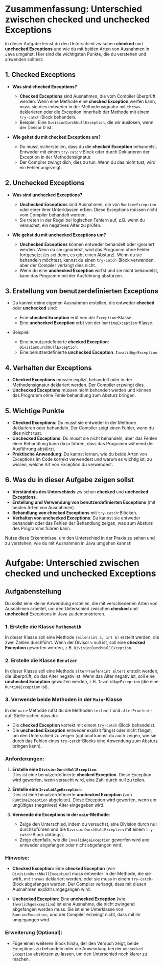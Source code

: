 # Zusammenfassung: Unterschied zwischen checked und unchecked Exceptions

In dieser Aufgabe lernst du den Unterschied zwischen **checked** und **unchecked Exceptions** und wie du mit beiden Arten von Ausnahmen in Java umgehst. Hier sind die wichtigsten Punkte, die du verstehen und anwenden solltest:

## 1. **Checked Exceptions**

- **Was sind checked Exceptions?**
    - **Checked Exceptions** sind Ausnahmen, die vom Compiler überprüft werden. Wenn eine Methode eine **checked Exception** werfen kann, muss sie dies entweder in der Methodensignatur mit `throws` deklarieren oder die Exception innerhalb der Methode mit einem `try-catch`-Block behandeln.
    - Beispiel: Eine `DivisionDurchNullException`, die wir auslösen, wenn der Divisor 0 ist.

- **Wie gehst du mit checked Exceptions um?**
    - Du musst sicherstellen, dass du die **checked Exception** behandelst. Entweder mit einem `try-catch`-Block oder durch Deklarieren der Exception in der Methodensignatur.
    - Der Compiler zwingt dich, dies zu tun. Wenn du das nicht tust, wird ein Fehler angezeigt.

## 2. **Unchecked Exceptions**

- **Was sind unchecked Exceptions?**
    - **Unchecked Exceptions** sind Ausnahmen, die von `RuntimeException` oder einer ihrer Unterklassen erben. Diese Exceptions müssen nicht vom Compiler behandelt werden.
    - Sie treten in der Regel bei logischen Fehlern auf, z.B. wenn du versuchst, ein negatives Alter zu prüfen.

- **Wie gehst du mit unchecked Exceptions um?**
    - **Unchecked Exceptions** können entweder behandelt oder ignoriert werden. Wenn du sie ignorierst, wird das Programm ohne Fehler fortgesetzt (es sei denn, es gibt einen Absturz). Wenn du sie behandeln möchtest, kannst du einen `try-catch`-Block verwenden, aber der Compiler verlangt dies nicht.
    - Wenn du eine **unchecked Exception** wirfst und sie nicht behandelst, kann das Programm bei der Ausführung abstürzen.

## 3. **Erstellung von benutzerdefinierten Exceptions**

- Du kannst deine eigenen Ausnahmen erstellen, die entweder **checked** oder **unchecked** sind:
    - Eine **checked Exception** erbt von der `Exception`-Klasse.
    - Eine **unchecked Exception** erbt von der `RuntimeException`-Klasse.

- Beispiel:
    - Eine benutzerdefinierte **checked Exception**: `DivisionDurchNullException`.
    - Eine benutzerdefinierte **unchecked Exception**: `InvalidAgeException`.

## 4. **Verhalten der Exceptions**

- **Checked Exceptions** müssen explizit behandelt oder in der Methodensignatur deklariert werden. Der Compiler erzwingt dies.
- **Unchecked Exceptions** müssen nicht behandelt werden und können das Programm ohne Fehlerbehandlung zum Absturz bringen.

## 5. **Wichtige Punkte**

- **Checked Exceptions**: Du musst sie entweder in der Methode deklarieren oder behandeln. Der Compiler zeigt einen Fehler, wenn du dies nicht tust.
- **Unchecked Exceptions**: Du musst sie nicht behandeln, aber das Fehlen einer Behandlung kann dazu führen, dass das Programm während der Ausführung abstürzt.
- **Praktische Anwendung**: Du kannst lernen, wie du beide Arten von Exceptions im Code korrekt verwendest und warum es wichtig ist, zu wissen, welche Art von Exception du verwendest.

## 6. **Was du in dieser Aufgabe zeigen sollst**

- **Verständnis des Unterschieds** zwischen **checked** und **unchecked Exceptions**.
- **Erstellung und Verwendung von benutzerdefinierten Exceptions** (mit beiden Arten von Ausnahmen).
- **Behandlung von checked Exceptions** mit `try-catch`-Blöcken.
- **Verhalten von unchecked Exceptions**: Du kannst sie entweder behandeln oder das Fehlen der Behandlung zeigen, was zum Absturz des Programms führen kann.

Nutze diese Erkenntnisse, um den Unterschied in der Praxis zu sehen und zu verstehen, wie du mit Ausnahmen in Java umgehen kannst!

# Aufgabe: Unterschied zwischen checked und unchecked Exceptions

## Aufgabenstellung

Du sollst eine kleine Anwendung erstellen, die mit verschiedenen Arten von Ausnahmen arbeitet, um den Unterschied zwischen **checked** und **unchecked** Exceptions in Java zu demonstrieren.

### 1. Erstelle die Klasse `Mathematik`
In dieser Klasse soll eine Methode `teilen(int a, int b)` erstellt werden, die zwei Zahlen durchführt. Wenn der Divisor `b` null ist, soll eine **checked Exception** geworfen werden, z.B. `DivisionDurchNullException`.

### 2. Erstelle die Klasse `Benutzer`
In dieser Klasse soll eine Methode `alterPruefen(int alter)` erstellt werden, die überprüft, ob das Alter negativ ist. Wenn das Alter negativ ist, soll eine **unchecked Exception** geworfen werden, z.B. `InvalidAgeException` (die eine `RuntimeException` ist).

### 3. Verwende beide Methoden in der `Main`-Klasse
In der `main`-Methode rufst du die Methoden `teilen()` und `alterPruefen()` auf. Stelle sicher, dass du:
- Die **checked Exception** korrekt mit einem `try-catch`-Block behandelst.
- Die **unchecked Exception** entweder explizit fängst oder nicht fängst, um den Unterschied zu zeigen (optional kannst du auch zeigen, wie sie durch das Fehlen eines `try-catch`-Blocks eine Anwendung zum Absturz bringen kann).

### Anforderungen:
1. **Erstelle eine `DivisionDurchNullException`**:  
   Dies ist eine benutzerdefinierte **checked Exception**. Diese Exception wird geworfen, wenn versucht wird, eine Zahl durch null zu teilen.

2. **Erstelle eine `InvalidAgeException`**:  
   Dies ist eine benutzerdefinierte **unchecked Exception** (von `RuntimeException` abgeleitet). Diese Exception wird geworfen, wenn ein ungültiges (negatives) Alter eingegeben wird.

3. **Verwende die Exceptions in der `main`-Methode**:
    - Zeige den Unterschied, indem du versuchst, eine Division durch null durchzuführen und die `DivisionDurchNullException` mit einem `try-catch`-Block abfängst.
    - Zeige ebenfalls, wie die `InvalidAgeException` geworfen wird und entweder abgefangen oder nicht abgefangen wird.

### Hinweise:
- **Checked Exception:** Eine **checked Exception** (wie `DivisionDurchNullException`) muss entweder in der Methode, die sie wirft, mit `throws` deklariert werden, oder sie muss in einem `try-catch`-Block abgefangen werden. Der Compiler verlangt, dass mit diesen Ausnahmen explizit umgegangen wird.

- **Unchecked Exception:** Eine **unchecked Exception** (wie `InvalidAgeException`) ist eine Ausnahme, die nicht zwingend abgefangen werden muss. Sie ist eine Unterklasse von `RuntimeException`, und der Compiler erzwingt nicht, dass mit ihr umgegangen wird.

### Erweiterung (Optional):
- Füge einen weiteren Block hinzu, der den Versuch zeigt, beide Exceptions zu behandeln oder die Anwendung bei der `unchecked Exception` abstürzen zu lassen, um den Unterschied noch klarer zu machen.
